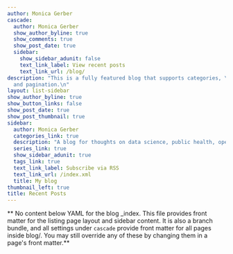 ```yaml
---
author: Monica Gerber
cascade:
  author: Monica Gerber
  show_author_byline: true
  show_comments: true
  show_post_date: true
  sidebar:
    show_sidebar_adunit: false
    text_link_label: View recent posts
    text_link_url: /blog/
description: "This is a fully featured blog that supports categories, \ntags, series,
  and pagination.\n"
layout: list-sidebar
show_author_byline: true
show_button_links: false
show_post_date: true
show_post_thumbnail: true
sidebar:
  author: Monica Gerber
  categories_link: true
  description: "A blog for thoughts on data science, public health, open science, leadership, and other musings."
  series_link: true
  show_sidebar_adunit: true
  tags_link: true
  text_link_label: Subscribe via RSS
  text_link_url: /index.xml
  title: My blog
thumbnail_left: true
title: Recent Posts
---
```


** No content below YAML for the blog _index. This file provides front matter for the listing page layout and sidebar content. It is also a branch bundle, and all settings under `cascade` provide front matter for all pages inside blog/. You may still override any of these by changing them in a page's front matter.**
